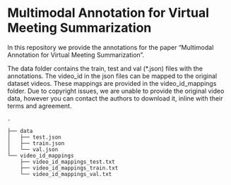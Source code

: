 # Multimodal Annotation for Virtual Meeting Summarization

In this repository we provide the annotations for the paper “Multimodal Annotation for Virtual Meeting Summarization”.

The data folder contains the train, test and val (*.json) files with the annotations. The video_id in the json files can be mapped to the original dataset videos. These mappings are provided in the video_id_mappings folder. Due to copyright issues, we are unable to provide the original video data, however you can contact the authors to download it, inline with their terms and agreement.


```plaintext
.

├── data
│   ├── test.json
│   ├── train.json
│   └── val.json
└── video_id_mappings
    ├── video_id_mappings_test.txt
    ├── video_id_mappings_train.txt
    └── video_id_mappings_val.txt


